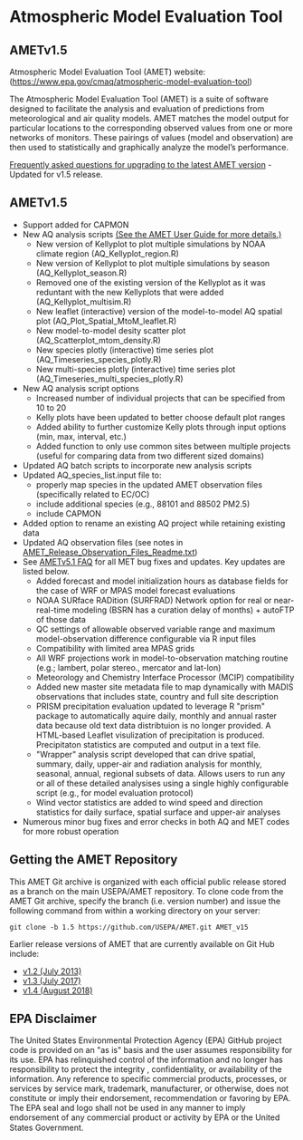 Atmospheric Model Evaluation Tool
======

## AMETv1.5

Atmospheric Model Evaluation Tool (AMET) website: (https://www.epa.gov/cmaq/atmospheric-model-evaluation-tool)

The Atmospheric Model Evaluation Tool (AMET) is a suite of software designed to facilitate the analysis and evaluation of predictions from meteorological and air quality models. AMET matches the model output for particular locations to the corresponding observed values from one or more networks of monitors. These pairings of values (model and observation) are then used to statistically and graphically analyze the model’s performance.

[Frequently asked questions for upgrading to the latest AMET version](docs/AMET_FAQ.md) - Updated for v1.5 release.

## AMETv1.5

-	Support added for CAPMON 
-	New AQ analysis scripts [(See the AMET User Guide for more details.)](docs/AMET_User_Guide_v15.md#aq-analysis-input-files)
       - New version of Kellyplot to plot multiple simulations by NOAA climate region (AQ_Kellyplot_region.R)
       - New version of Kellyplot to plot multiple simulations by season (AQ_Kellyplot_season.R)
       - Removed one of the existing version of the Kellyplot as it was reduntant with the new Kellyplots that were added (AQ_Kellyplot_multisim.R) 
       - New leaflet (interactive) version of the model-to-model AQ spatial plot (AQ_Plot_Spatial_MtoM_leaflet.R)
       - New model-to-model desity scatter plot (AQ_Scatterplot_mtom_density.R)
       - New species plotly (interactive) time series plot (AQ_Timeseries_species_plotly.R)
       - New multi-species plotly (interactive) time series plot (AQ_Timeseries_multi_species_plotly.R)
-	New AQ analysis script options
       - Increased number of individual projects that can be specified from 10 to 20
       - Kelly plots have been updated to better choose default plot ranges
       - Added ability to further customize Kelly plots through input options (min, max, interval, etc.)
       - Added function to only use common sites between multiple projects (useful for comparing data from two different sized domains)
-	Updated AQ batch scripts to incorporate new analysis scripts
-	Updated AQ_species_list.input file to:
       - properly map species in the updated AMET observation files (specifically related to EC/OC)
       - include additional species (e.g., 88101 and 88502 PM2.5)
       - include CAPMON
-	Added option to rename an existing AQ project while retaining existing data
-	Updated AQ observation files (see notes in [AMET_Release_Observation_Files_Readme.txt](https://github.com/USEPA/AMET/files/8655699/AMET_Release_Observation_Files_Readme.txt))
-	See [AMETv5.1 FAQ](docs/AMET_FAQ.md) for all MET bug fixes and updates. Key updates are listed below.
       - Added forecast and model initialization hours as database fields for the case of WRF or MPAS model forecast evaluations
       - NOAA SURface RADition (SURFRAD) Network option for real or near-real-time modeling (BSRN has a curation delay of months) + autoFTP of those data
       - QC settings of allowable observed variable range and maximum model-observation difference configurable via R input files
       - Compatibility with limited area MPAS grids
       - All WRF projections work in model-to-observation matching routine (e.g.; lambert, polar stereo., mercator and lat-lon)
       - Meteorology and Chemistry Interface Processor (MCIP) compatibility
       - Added new master site metadata file to map dynamically with MADIS observations that includes state, country and full site description
       - PRISM precipitation evaluation updated to leverage R "prism" package to automatically aquire daily, monthly and annual raster data because old text data distribtuion is no longer provided. A HTML-based Leaflet visulization of precipitation is produced. Precipitaton statistics are computed and output in a text file.
       - "Wrapper" analysis script developed that can drive spatial, summary, daily, upper-air and radiation analysis for monthly, seasonal, annual, regional subsets of data. Allows users to run any or all of these detailed analysises using a single highly configurable script (e.g., for model evaluation protocol)
       - Wind vector statistics are added to wind speed and direction statistics for daily surface, spatial surface and upper-air analyses
-	Numerous minor bug fixes and error checks in both AQ and MET codes for more robust operation


## Getting the AMET Repository
This AMET Git archive is organized with each official public release stored as a branch on the main USEPA/AMET repository.
To clone code from the AMET Git archive, specify the branch (i.e. version number) and issue the following command from within
a working directory on your server:
```
git clone -b 1.5 https://github.com/USEPA/AMET.git AMET_v15
```

Earlier release versions of AMET that are currently available on Git Hub include:

* [v1.2 (July 2013)](https://github.com/USEPA/AMET/tree/1.2)
* [v1.3 (July 2017)](https://github.com/USEPA/AMET/tree/1.3)
* [v1.4 (August 2018)](https://github.com/USEPA/AMET/tree/1.4)

## EPA Disclaimer
The United States Environmental Protection Agency (EPA) GitHub project code is provided on an "as is" basis and the user assumes responsibility for its use. EPA has relinquished control of the information and no longer has responsibility to protect the integrity , confidentiality, or availability of the information. Any reference to specific commercial products, processes, or services by service mark, trademark, manufacturer, or otherwise, does not constitute or imply their endorsement, recommendation or favoring by EPA. The EPA seal and logo shall not be used in any manner to imply endorsement of any commercial product or activity by EPA or the United States Government.    [<img src="https://licensebuttons.net/p/mark/1.0/88x31.png" width="50" height="15">](https://creativecommons.org/publicdomain/zero/1.0/)
 

